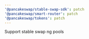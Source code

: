 ```yaml
---
'@pancakeswap/stable-swap-sdk': patch
'@pancakeswap/smart-router': patch
'@pancakeswap/tokens': patch
---
```


Support stable swap ng pools
